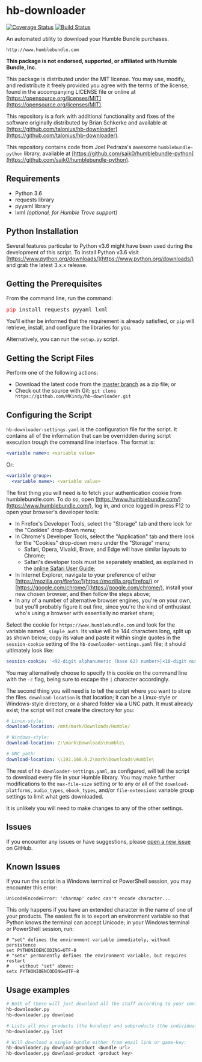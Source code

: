 # hb-downloader
[![Coverage Status](https://coveralls.io/repos/github/MKindy/hb-downloader/badge.svg)](https://coveralls.io/github/MKindy/hb-downloader)
[![Build Status](https://travis-ci.org/MKindy/hb-downloader.svg)](https://travis-ci.org/MKindy/hb-downloader)

An automated utility to download your Humble Bundle purchases.

    http://www.humblebundle.com

__This package is not endorsed, supported, or affiliated with Humble Bundle, Inc.__

This package is distributed under the MIT license. You may use, modify, and redistribute it freely provided you agree with the terms of the license, found in the accompanying LICENSE file or online at [https://opensource.org/licenses/MIT](https://opensource.org/licenses/MIT).

This repository is a fork with additional functionality and fixes of the software originally distributed by Brian Schkerke and available at [https://github.com/talonius/hb-downloader](https://github.com/talonius/hb-downloader).

This repository contains code from Joel Pedraza's awesome `humblebundle-python` library, available at [https://github.com/saik0/humblebundle-python](https://github.com/saik0/humblebundle-python).

## Requirements
* Python 3.6
* requests library
* pyyaml library
* lxml _(optional, for Humble Trove support)_

## Python Installation
Several features particular to Python v3.6 might have been used during the development of this script.  To install Python v3.6 visit [https://www.python.org/downloads/](https://www.python.org/downloads/) and grab the latest 3.x.x release.

## Getting the Prerequisites
From the command line, run the command:

<pre><font color="red">pip</font> install requests pyyaml lxml</pre>

You'll either be informed that the requirement is already satisfied, or `pip` will retrieve, install, and configure the libraries for you.

Alternatively, you can run the `setup.py` script.

## Getting the Script Files
Perform one of the following actions:
* Download the latest code from the [master branch](https://github.com/MKindy/hb-downloader/archive/master.zip) as a zip file; or
* Check out the source with Git: `git clone https://github.com/MKindy/hb-downloader.git`

## Configuring the Script
`hb-downloader-settings.yaml` is the configuration file for the script.  It contains all of the information that can be overridden during script execution trough the command line interface. The format is:
```YAML
<variable name>: <variable value>
```

Or:
```YAML
<variable group>:
  <variable name>: <variable value>
```

The first thing you will need is to fetch your authentication cookie from humblebundle.com.  To do so, open [https://www.humblebundle.com/](https://www.humblebundle.com/), log in, and once logged in press F12 to open your browser's developer tools:
* In Firefox's Developer Tools, select the "Storage" tab and there look for the "Cookies" drop-down menu;
* In Chrome's Developer Tools, select the "Application" tab and there look for the "Cookies" drop-down menu under the "Storage" menu;
  * Safari, Opera, Vivaldi, Brave, and Edge will have similar layouts to Chrome;
  * Safari's developer tools must be separately enabled, as explained in the [online Safari User Guide](https://support.apple.com/guide/safari/use-the-developer-tools-in-the-develop-menu-sfri20948/mac);
* In Internet Explorer, navigate to your preference of either [https://mozilla.org/firefox/](https://mozilla.org/firefox/) or [https://google.com/chrome/](https://google.com/chrome/), install your new chosen browser, and then follow the steps above;
* In any of a number of alternative browser engines, you're on your own, but you'll probably figure it out fine, since you're the kind of enthusiast who's using a browser with essentially no market share;

Select the cookie for `https://www.humblebundle.com` and look for the variable named `_simple_auth`. Its value will be 144 characters long, split up as shown below; copy its value and paste it within single quotes in the `session-cookie` setting of the `hb-downloader-settings.yaml` file; it should ultimately look like:
```YAML
session-cookie: '<92-digit alphanumeric (base 62) number>|<10-digit number>|<40-digit hex number>'
```

You may alternatively choose to specify this cookie on the command line with the `-c` flag, being sure to escape the `|` character accordingly.

The second thing you will need is to tell the script where you want to store the files.  `download-location` is that location; it can be a Linux-style or Windows-style directory, or a shared folder via a UNC path.  It must already exist; the script will not create the directory for you:
```YAML
# Linux-style:
download-location: /mnt/mark/Downloads/Humble/

# Windows-style:
download-location: Z:\mark\Downloads\Humble\

# UNC path:
download-location: \\192.168.0.2\mark\Downloads\Humble\
```

The rest of `hb-downloader-settings.yaml`, as configured, will tell the script to download every file in your Humble library. You may make further modifications to the `max-file-size` setting or to any or all of the `download-platforms`, `audio_types`, `ebook_types`, and/or `file-extensions` variable group settings to limit what gets downloaded.

It is unlikely you will need to make changes to any of the other settings.

## Issues
If you encounter any issues or have suggestions, please [open a new issue](https://github.com/MKindy/hb-downloader/issues) on GitHub.

## Known Issues
If you run the script in a Windows terminal or PowerShell session, you may encounter this error:
```
UnicodeEncodeError: 'charmap' codec can't encode character...
```

This only happens if you have an extended character in the name of one of your products.  The easiest fix is to export an environment variable so that Python knows the terminal can accept Unicode; in your Windows terminal or PowerShell session, run:
```T
# "set" defines the environment variable immediately, without persistence
set PYTHONIOENCODING=UTF-8
# "setx" permanently defines the environment variable, but requires restart
#    without "set" above:
setx PYTHONIOENCODING=UTF-8
```

## Usage examples
```sh
# Both of these will just download all the stuff according to your config files:
hb-downloader.py
hb-downloader.py download

# Lists all your products (the bundles) and subproducts (the individual titles):
hb-downloader.py list

# Will download a single bundle either from email link or game-key:
hb-downloader.py download-product <bundle url>
hb-downloader.py download-product <product key>
```
